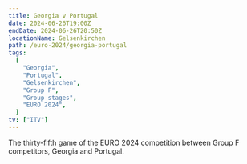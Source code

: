 ```yaml
---
title: Georgia v Portugal
date: 2024-06-26T19:00Z
endDate: 2024-06-26T20:50Z
locationName: Gelsenkirchen
path: /euro-2024/georgia-portugal
tags:
  [
    "Georgia",
    "Portugal",
    "Gelsenkirchen",
    "Group F",
    "Group stages",
    "EURO 2024",
  ]
tv: ["ITV"]
---
```


The thirty-fifth game of the EURO 2024 competition between Group F competitors, Georgia and Portugal.
